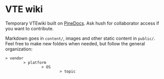 # VTE wiki
Temporary VTEwiki built on [PineDocs](https://github.com/xy2z/PineDocs). Ask hush for collaborator access if you want to contribute.

Markdown goes in `content/`, images and other static content in `public/`. Feel free to make new folders when needed, but follow the general organization:

```
> vendor
		> platform
				> OS
						> topic
```
